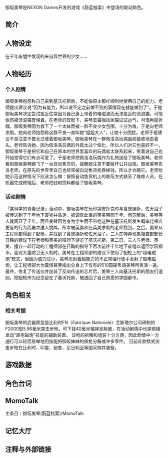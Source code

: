 御坂美琴是NEXON Games开发的游戏《蔚蓝档案》中登场的联动角色。

## 简介

## 人物设定
在千年废墟中发现的来自异世界的少女……

## 人物经历

### 个人剧情
御坂美琴抱怨称自己来到基沃托斯后，不能像原本那样顺利地使用自己的能力。老师提出建议说“因为有能力，所以说不定之前做不到的事情现在就能做到了”。于是御坂美琴决定尝试接近往常因为自己身上带着的电磁波而无法接近的流浪猫，可惜依然被流浪猫警惕着。在老师的安慰下，美琴去猫咖找家猫试试运气，可惜再度折戟。御坂美琴因为救下了一个太妹而被一群不良少女包围，十分为难，于是向老师求助。她向老师抱怨称这群不良一直叫她“姐姐大人”，让她十分困扰。老师于是建议不良注意不要太过缠着御坂美琴。御坂美琴在一群佩洛洛玩偶面前疑惑地歪着头。老师告诉她，因为佩洛洛玩偶的外观太过个性化，所以人们对它也喜好不一。御坂美琴于是把它和自己在原本的世界里喜欢的玩偶呱太联系起来，笑着说自己也开始觉得它们有点可爱了。于是老师把佩洛洛玩偶作为礼物送给了御坂美琴。老师看到御坂美琴踢飞了一台自动售货机，提醒她注意不要破坏公共设施。御坂美琴告诉老师，在原先的世界里自己也经常被自动售货机吞掉钱，所以才会踢它。老师给她示范这种情况下应该怎么做：按照自动售货机上的联系方式联系了维修人员，在机器完成修理后，老师把钱和饮料都给了御坂美琴。

### 活动剧情
「某科学的青春记录」活动中，御坂美琴在玩印第安扑克时与食蜂操祈、佐天泪子被传送到了千年地下废墟并昏迷，被调查此事的英美带回千年。但苏醒后，美琴等人就离开了千年，而且美琴因为身为学生而不带枪这种在基沃托斯发生概率比裸奔更低的行为而屡次遭人挑衅，所幸被英美和应英美求助的老师找到。之后，美琴从工程师部得到了配枪，并找到了食蜂操祈和佐天泪子。三人在特异现象搜查部部长日鞠的建议下在老师和英美的陪同下游览了基沃托斯。第二日，三人与老师、英美、擅自一起行动的工程师部在日鞠的指导下再次前往千年地下废墟以返回学园都市。面对大量防卫无人机时，美琴在工程师部的建议下使用了配枪上的“超电磁炮”模式，但因为威力过小，美琴忍耐着超能力的不正常强行徒手发射了超电磁炮，让工程师部大为震惊甚至掏出全身上下仅有的510圆硬币请美琴再表演一遍。最终，修复了传送仪并加装了反向传送的芯片后，美琴三人向基沃托斯的朋友们道别，把配枪作为纪念留在了基沃托斯，被送回了自己熟悉的学园都市。

## 角色相关

### 相关考据
御坂美琴的武器原型是比利时FN（Fabrique Nationale）艾斯塔尔公司研制的F2000型5.56毫米突击步枪，可下挂40毫米榴弹发射器，在活动剧情中也是炮姐发动“超电磁炮”技能的辅助装置。
该枪的拆解和组装十分方便，因此剧情中一方通行可以轻而易举地用技能把御坂妹妹的佩枪分解成许多零件。
目前此款犊式突击步枪在比利时、印度、秘鲁、尼日利亚等国采购并装备。

## 游戏数据

## 角色台词

## MomoTalk
主条目：御坂美琴(蔚蓝档案)/MomoTalk

## 记忆大厅

## 注释与外部链接